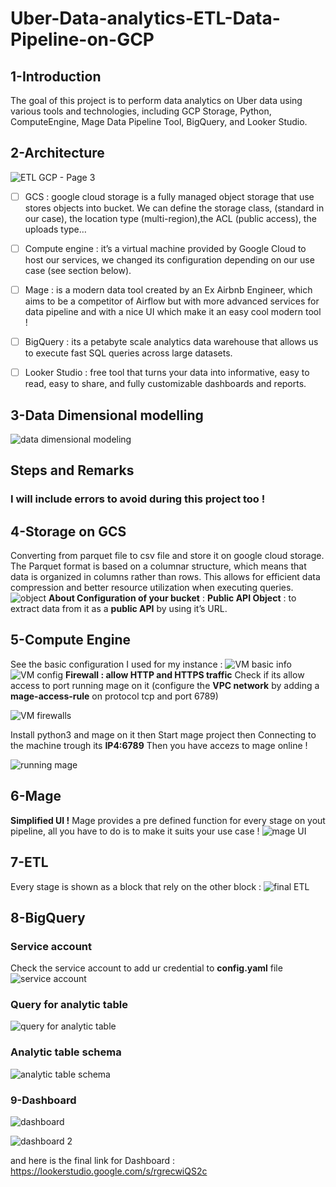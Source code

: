 # Uber-Data-analytics-ETL-Data-Pipeline-on-GCP

## 1-Introduction
The goal of this project is to perform data analytics on Uber data using various tools and technologies, including GCP Storage, Python, ComputeEngine, Mage Data Pipeline Tool, BigQuery, and Looker Studio.

## 2-Architecture
![ETL GCP  - Page 3](https://github.com/hafsaelgha/ETL-Data-Pipeline-on-GCP-for-Uber-Data-analytics/assets/99973359/78b0e7ea-f498-48ab-8ac8-fa055dde08f3)
- [ ] GCS : google cloud storage is a fully managed object storage that use stores objects into bucket. We can define the storage class, (standard in our case), the location type (multi-region),the ACL (public access), the uploads type… 
- [ ] Compute engine : it’s a virtual machine provided by Google Cloud to host our services, we changed its configuration depending on our use case (see section below).
- [ ] Mage : is a modern data tool created by an Ex Airbnb Engineer, which aims to be a competitor of Airflow but with more advanced services for data pipeline and with a nice UI which make it an easy cool modern tool ! 
- [ ] BigQuery : its a petabyte scale analytics data warehouse that allows us to execute fast SQL queries across large datasets.
- [ ] Looker Studio : free tool that turns your data into informative, easy to read, easy to share, and fully customizable dashboards and reports.


## 3-Data Dimensional modelling
![data dimensional modeling ](https://github.com/hafsaelgha/ETL-Data-Pipeline-on-GCP-for-Uber-Data-analytics/assets/99973359/a37510c8-3fbe-4f39-b726-e4cb54a13add)

## Steps and Remarks 
### I will include errors to avoid during this project too ! 
## 4-Storage on GCS
Converting from parquet file to csv file and store it on google cloud storage.
The Parquet format is based on a columnar structure, which means that data is organized in columns rather than rows. This allows for efficient data compression and better resource utilization when executing queries.
![object ](https://github.com/hafsaelgha/ETL-Data-Pipeline-on-GCP-for-Uber-Data-analytics/assets/99973359/678293e7-2859-4f1b-8800-4881caca399c)
**About Configuration of your bucket** : 
**Public API Object** : to extract data from it as a **public API** by using it’s URL.

## 5-Compute Engine 
See the basic configuration I used for my instance : 
![VM basic info](https://github.com/hafsaelgha/ETL-Data-Pipeline-on-GCP-for-Uber-Data-analytics/assets/99973359/597475c4-b6cb-4e9c-9344-541453cc87d1)
![VM config](https://github.com/hafsaelgha/ETL-Data-Pipeline-on-GCP-for-Uber-Data-analytics/assets/99973359/fa05ac9c-83e1-40a7-8c47-facf9d885ea1)
**Firewall : allow HTTP and HTTPS traffic**
Check if its allow access to port running mage on it (configure the **VPC network** by adding a **mage-access-rule** on protocol tcp and port 6789)

![VM firewalls](https://github.com/hafsaelgha/ETL-Data-Pipeline-on-GCP-for-Uber-Data-analytics/assets/99973359/5c911d00-dc9d-4aca-9311-7cd467442af4)

Install python3 and mage on it then Start mage project then Connecting to the machine trough its **IP4:6789** Then you have accezs to mage online !

![running mage](https://github.com/hafsaelgha/ETL-Data-Pipeline-on-GCP-for-Uber-Data-analytics/assets/99973359/1fb7e78d-ee46-4bb3-bb4a-6bdf20314e96)

## 6-Mage 
**Simplified UI !**
Mage provides a pre defined function for every stage on yout pipeline, all you have to do is to make it suits your use case ! 
![mage UI](https://github.com/hafsaelgha/ETL-Data-Pipeline-on-GCP-for-Uber-Data-analytics/assets/99973359/711d7a77-02b8-4109-89b3-c8e14074ce65)

## 7-ETL 
Every stage is shown as a block that rely on the other block : 
![final ETL ](https://github.com/hafsaelgha/ETL-Data-Pipeline-on-GCP-for-Uber-Data-analytics/assets/99973359/47938ac4-dce3-4159-a82f-55f10ca931c7)

## 8-BigQuery 
### Service account 
Check the service account to add ur credential to **config.yaml** file
![service account](https://github.com/hafsaelgha/ETL-Data-Pipeline-on-GCP-for-Uber-Data-analytics/assets/99973359/4598baf7-ce37-4801-b422-8df69fb63b6c)

### Query for analytic table 
![query for analytic table](https://github.com/hafsaelgha/ETL-Data-Pipeline-on-GCP-for-Uber-Data-analytics/assets/99973359/8eb37870-3729-4ba7-9913-cf965ee0b06f)

### Analytic table schema 
![analytic table schema](https://github.com/hafsaelgha/ETL-Data-Pipeline-on-GCP-for-Uber-Data-analytics/assets/99973359/fc25f84b-f2b6-45a9-b056-a49813945891)

### 9-Dashboard 
![dashboard](https://github.com/hafsaelgha/ETL-Data-Pipeline-on-GCP-for-Uber-Data-analytics/assets/99973359/30b0ed7b-9e85-4e82-8893-ebbdab999a08)

![dashboard 2](https://github.com/hafsaelgha/ETL-Data-Pipeline-on-GCP-for-Uber-Data-analytics/assets/99973359/c430849e-bf1c-4052-a1e0-e467461bc348)

and here is the final link for Dashboard : https://lookerstudio.google.com/s/rgrecwiQS2c
















